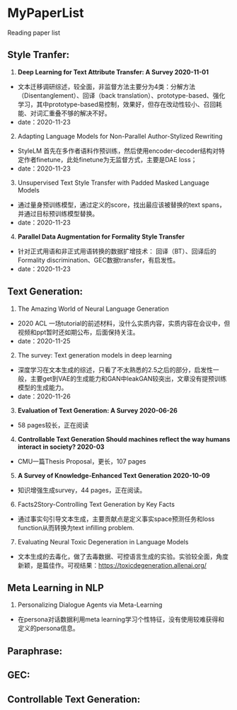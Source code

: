 # MyPaperList
Reading paper list
## Style Tranfer:
1. **Deep Learning for Text Attribute Transfer: A Survey 2020-11-01** 
  - 文本迁移调研综述，较全面，非监督方法主要分为4类：分解方法（Disentanglement）、回译（back translation）、prototype-based、强化学习，其中prototype-based易控制，效果好，但存在改动性较小、召回耗能、对词汇重叠不够的解决不好。
  - date：2020-11-23
2. Adapting Language Models for Non-Parallel Author-Stylized Rewriting
  - StyleLM 首先在多作者语料作预训练，然后使用encoder-decoder结构对特定作者finetune，此处finetune为无监督方式，主要是DAE loss；
  - date：2020-11-23
3. Unsupervised Text Style Transfer with Padded Masked Language Models
  - 通过量身预训练模型，通过定义的score，找出最应该被替换的text spans，并通过目标预训练模型替换。
  - date：2020-11-23
4. **Parallel Data Augmentation for Formality Style Transfer**
  - 针对正式用语和非正式用语转换的数据扩增技术： 回译（BT）、回译后的Formality discrimination、GEC数据transfer，有启发性。
  - date：2020-11-23
## Text Generation:
1. The Amazing World of Neural Language Generation
  - 2020 ACL 一场tutorial的前述材料，没什么实质内容，实质内容在会议中，但视频和ppt暂时还如期公布，后面保持关注。
  - date：2020-11-25
2. The survey: Text generation models in deep learning
  - 深度学习在文本生成的综述，只看了不太熟悉的2.5之后的部分，启发性一般，主要get到VAE的生成能力和GAN中leakGAN较突出，文章没有提预训练模型的生成能力。
  - date：2020-11-26
3. **Evaluation of Text Generation: A Survey 2020-06-26**
  - 58 pages较长，正在阅读
4. **Controllable Text Generation Should machines reflect the way humans interact in society?  2020-03**
  - CMU一篇Thesis Proposal，更长，107 pages
5. **A Survey of Knowledge-Enhanced Text Generation 2020-10-09**
  - 知识增强生成survey，44 pages，正在阅读。
6. Facts2Story-Controlling Text Generation by Key Facts
  - 通过事实句引导文本生成，主要贡献点是定义事实space预测任务和loss function从而转换为text infilling problem.
7. Evaluating Neural Toxic Degeneration in Language Models
  - 文本生成的去毒化，做了去毒数据、可控语言生成的实验。实验较全面，角度新颖，是篇佳作。可视结果：https://toxicdegeneration.allenai.org/
## Meta Learning in NLP
1. Personalizing Dialogue Agents via Meta-Learning
  - 在persona对话数据利用meta learning学习个性特征，没有使用较难获得和定义的persona信息。
## Paraphrase:
## GEC:
## Controllable Text Generation:
